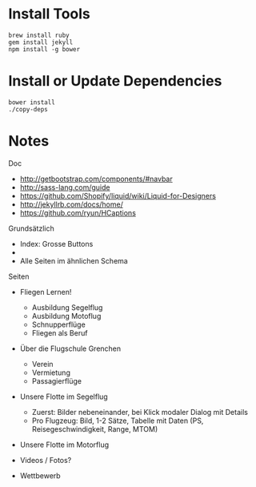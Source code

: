 # Install Tools

```
brew install ruby
gem install jekyll
npm install -g bower
```

# Install or Update Dependencies

```
bower install
./copy-deps
```

# Notes

Doc
  - http://getbootstrap.com/components/#navbar
  - http://sass-lang.com/guide
  - https://github.com/Shopify/liquid/wiki/Liquid-for-Designers
  - http://jekyllrb.com/docs/home/
  - https://github.com/ryun/HCaptions


Grundsätzlich
  - Index: Grosse Buttons
  - 
  - Alle Seiten im ähnlichen Schema




Seiten
  - Fliegen Lernen!
    - Ausbildung Segelflug
    - Ausbildung Motoflug
    - Schnupperflüge
    - Fliegen als Beruf

  - Über die Flugschule Grenchen
    - Verein
    - Vermietung
    - Passagierflüge

  - Unsere Flotte im Segelflug
    - Zuerst: Bilder nebeneinander, bei Klick modaler Dialog mit Details
    - Pro Flugzeug: Bild, 1-2 Sätze, Tabelle mit Daten (PS, Reisegeschwindigkeit, Range, MTOM)

  - Unsere Flotte im Motorflug

  - Videos / Fotos?

  - Wettbewerb